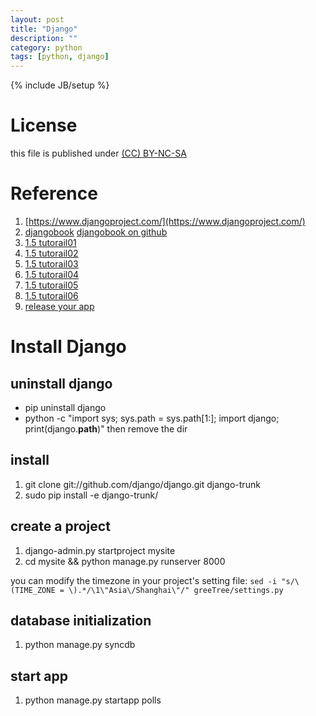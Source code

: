 ```yaml
---
layout: post
title: "Django"
description: ""
category: python
tags: [python, django]
---
```

{% include JB/setup %}
# License
this file is published under [(CC) BY-NC-SA](http://creativecommons.org/licenses/by-nc-sa/3.0/)

# Reference
1. [https://www.djangoproject.com/](https://www.djangoproject.com/)
2. [djangobook](http://www.djangobook.com/en/2.0/chapter01.html) [djangobook on github](https://github.com/jacobian/djangobook.com)
3. [1.5 tutorail01](https://docs.djangoproject.com/en/1.5/intro/tutorial01/)
4. [1.5 tutorail02](https://docs.djangoproject.com/en/1.5/intro/tutorial02/)
5. [1.5 tutorail03](https://docs.djangoproject.com/en/1.5/intro/tutorial03/)
6. [1.5 tutorail04](https://docs.djangoproject.com/en/1.5/intro/tutorial04/)
7. [1.5 tutorail05](https://docs.djangoproject.com/en/1.5/intro/tutorial05/)
8. [1.5 tutorail06](https://docs.djangoproject.com/en/1.5/intro/tutorial06/)
9. [release your app](https://docs.djangoproject.com/en/1.5/intro/reusable-apps/)

# Install Django
## uninstall django
* pip uninstall django
* python -c "import sys; sys.path = sys.path[1:]; import django; \
print(django.__path__)" then remove the dir

## install
1. git clone git://github.com/django/django.git django-trunk
2. sudo pip install -e django-trunk/

## create a project
1. django-admin.py startproject mysite
2. cd mysite && python manage.py runserver 8000

you can modify the timezone in your project's setting file:
`sed -i "s/\(TIME_ZONE = \).*/\1\"Asia\/Shanghai\"/" greeTree/settings.py`

## database initialization
1. python manage.py syncdb

## start app
1. python manage.py startapp polls
